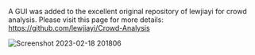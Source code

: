 A GUI was added to the excellent original repository of lewjiayi for crowd analysis. Please visit this page for more details:
https://github.com/lewjiayi/Crowd-Analysis

![Screenshot 2023-02-18 201806](https://user-images.githubusercontent.com/19519174/219884208-677a4410-0332-4df2-968a-ecde1f390440.png)
